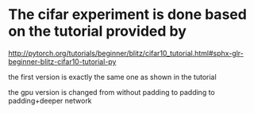 # The cifar experiment is done based on the tutorial provided by 
http://pytorch.org/tutorials/beginner/blitz/cifar10_tutorial.html#sphx-glr-beginner-blitz-cifar10-tutorial-py


the first version is exactly the same one as shown in the tutorial

the gpu version is changed from without padding to padding to padding+deeper network


